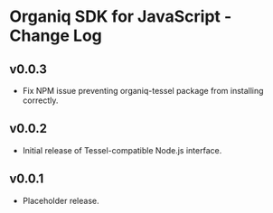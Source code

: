 # Organiq SDK for JavaScript - Change Log

## v0.0.3
 * Fix NPM issue preventing organiq-tessel package from installing correctly.

## v0.0.2
 * Initial release of Tessel-compatible Node.js interface. 

## v0.0.1
 * Placeholder release.

